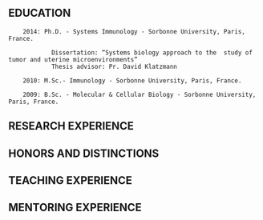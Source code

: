 ## EDUCATION

        2014: Ph.D. - Systems Immunology - Sorbonne University, Paris, France.
        
                Dissertation: “Systems biology approach to the 	study of tumor and uterine microenvironments”
                Thesis advisor: Pr. David Klatzmann

        2010: M.Sc.- Immunology - Sorbonne University, Paris, France.

        2009: B.Sc. - Molecular & Cellular Biology - Sorbonne University, Paris, France.

## RESEARCH EXPERIENCE

## HONORS AND DISTINCTIONS
## TEACHING EXPERIENCE
## MENTORING EXPERIENCE


